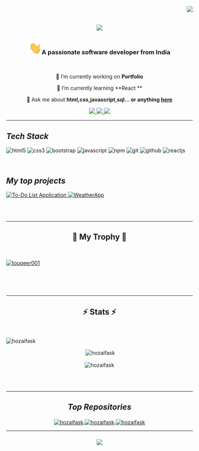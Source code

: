 
<img align="right" src="https://visitor-badge.laobi.icu/badge?page_id=hozaifask.hozaifask" />

<h1 align="center">
    <img src="https://readme-typing-svg.herokuapp.com/?font=Righteous&size=35&center=true&vCenter=true&width=500&height=70&duration=4000&lines=Hi+There!+👋;+I'm+Hozaifa+Shaikh!;" />
</h1>


<h3 align="center">  <img src="https://raw.githubusercontent.com/ABSphreak/ABSphreak/master/gifs/Hi.gif" width="35">A passionate software developer from India</h3>

<br/>

<div align="center"> 
 
🔭 I’m currently working on **Portfolio**
 
 🌱 I’m currently learning **React **

 💬 Ask me about **html,css,javascript,sql... or anything [here]((https://github.com/hozaifask)/issues)**


 </div>
 
<div align="center"> 
  <a href="mailto:hozaifask463@gmail.com">
    <img src="https://img.shields.io/badge/Gmail-333333?style=for-the-badge&logo=gmail&logoColor=red" />
  </a>
  <a href="https://www.linkedin.com/in/hozaifa-shaikh/" target="_blank">
    <img src="https://img.shields.io/badge/LinkedIn-0077B5?style=for-the-badge&logo=linkedin&logoColor=white" target="_blank" />
  </a>
    <a>
         <a href="https://drive.google.com/file/d/10-f2raj49n3oSOa9c1y2Yh4Ata4cTSZU/view?usp=sharing" target="_blank">
    <img src="https://img.shields.io/badge/Resume-0077B5?style=for-the-badge&logo=Resume&logoColor=white" target="_blank" />
    </a>
    
</div>

 <hr/>
 
<h2><i>Tech Stack</i></h2>

<p>
    <img src="https://img.shields.io/badge/HTML5-E34F26?style=for-the-badge&logo=html5&logoColor=white" alt="html5" />
    <img src="https://img.shields.io/badge/CSS3-1572B6?style=for-the-badge&logo=css3&logoColor=white" alt="css3" />
    <img src="https://img.shields.io/badge/Bootstrap-563D7C?style=for-the-badge&logo=bootstrap&logoColor=white" alt="bootstrap" />
    <img src="https://img.shields.io/badge/JavaScript-323330?style=for-the-badge&logo=javascript&logoColor=F7DF1E" alt="javascript" />
    <img src="https://img.shields.io/badge/npm-CB3837?style=for-the-badge&logo=npm&logoColor=white" alt="npm" />
    <img src="https://img.shields.io/badge/Git-f44d27?style=for-the-badge&logo=git&logoColor=white" alt="git" />
    <img src="https://img.shields.io/badge/GitHub-100000?style=for-the-badge&logo=github&logoColor=white" alt="github" />
    <img src="https://img.shields.io/badge/React-20232A?style=for-the-badge&logo=react&logoColor=61DAFB" alt="reactjs" />

</p>
<br>
<!-----------------------------------Projet-------------------------------------->
<h2><i>My top projects</i></h2>
<p align="left">
    <a href="https://github.com/hozaifask/to-do-list" target="blank">
        <img src="https://github.com/hozaifask/hozaifask/assets/139784567/2bba1b78-5227-4cb8-827d-2e4475291655" alt="To-Do List Application" />
    </a>
    <a href="https://github.com/hozaifask/weatherapp" target="blank">
        <img src="https://github.com/hozaifask/hozaifask/assets/139784567/2955d420-5837-497f-b890-f759bb37e8cd" alt="WeatherApp" />
    </a>
    
   </p>
<br>





<br/>
<hr/>

<div align="center">
  <h2>🐍 My Trophy 🐍</h2>
  <br>
<p align="left"> <a href="https://github.com/ryo-ma/github-profile-trophy"><img src="https://github-profile-trophy.vercel.app/?username=touqeer001" alt="touqeer001" /></a> </p>
  
  <br/><br/><br/>
<hr/>
<h2 align="center">⚡ Stats ⚡</h2>
<br>
<div align=center>
 <p><img align="left" src="https://github-readme-stats.vercel.app/api/top-langs?username=hozaifask&show_icons=true&locale=en&layout=compact"&theme=dark  alt="hozaifask"/></p>
  <br/>
  <p>&nbsp;<img align="center" src="https://github-readme-stats.vercel.app/api?username=hozaifask&show_icons=true&locale=en" alt="hozaifask" /></p>

<p><img align="center" src="https://github-readme-streak-stats.herokuapp.com/?user=hozaifask&" alt="hozaifask" border_radius=0&theme=dark/></p>
</div>

<br/><br/>
<hr/>
<!----------------------------------- Top Repository Section ------------------------------------>

<h2><i>Top Repositories</i></h2>


<p>
    <a href="https://github.com/hozaifask/OIBSIP.git">
        <img align="center" src="https://github-readme-stats.vercel.app/api/pin/?username=hozaifask&repo=OIBSIP&locale=en&border_radius=0&theme=dark" alt="hozaifask" />
    </a>
    <a href="https://github.com/hozaifask/to-do-list.git">
        <img align="center" src="https://github-readme-stats.vercel.app/api/pin/?
username=hozaifask&repo=to-do-list&locale=en&border_radius=0&theme=dark" alt="hozaifask" />
    </a>
    <a href="https://github.com/hozaifask/weatherapp.git">
        <img align="center" src="https://github-readme-stats.vercel.app/api/pin/?username=hozaifask&repo=weatherapp&locale=en&border_radius=0&theme=dark" alt="hozaifask" />
    </a>
    
    
    
    
    
</p>
<hr/>

<h3 align="center">
    <img src="https://readme-typing-svg.herokuapp.com/?font=Righteous&size=25&center=true&vCenter=true&width=500&height=70&duration=4000&lines=Thanks+for+visiting!+✌️;+Shoot+me+a+message+on+Linkedin!;I'm+always+down+to+collab+:)">
</h3>

<br/>
